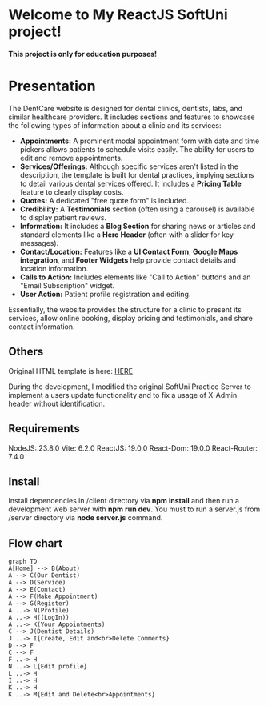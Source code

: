 # Welcome to My ReactJS SoftUni project!

**This project is only for education purposes!**


# Presentation

The DentCare website is designed for dental clinics, dentists, labs, and similar healthcare providers. It includes sections and features to showcase the following types of information about a clinic and its services:

-   **Appointments:** A prominent modal appointment form with date and time pickers allows patients to schedule visits easily. The ability for users to edit and remove appointments.
-   **Services/Offerings:** Although specific services aren't listed in the description, the template is built for dental practices, implying sections to detail various dental services offered. It includes a **Pricing Table** feature to clearly display costs.
-   **Quotes:** A dedicated "free quote form" is included.
-   **Credibility:** A **Testimonials** section (often using a carousel) is available to display patient reviews.
-   **Information:** It includes a **Blog Section** for sharing news or articles and standard elements like a **Hero Header** (often with a slider for key messages).
-   **Contact/Location:** Features like a **UI Contact Form**, **Google Maps integration**, and **Footer Widgets** help provide contact details and location information.
-   **Calls to Action:** Includes elements like "Call to Action" buttons and an "Email Subscription" widget.
-   **User Action:** Patient profile registration and editing.

Essentially, the website provides the structure for a clinic to present its services, allow online booking, display pricing and testimonials, and share contact information.

## Others

Original HTML template is here: [HERE](https://www.free-css.com/free-css-templates/page287/dentcare)

During the development, I modified the original SoftUni Practice Server to implement a users update functionality and to fix a usage of X-Admin header without identification.

## Requirements

NodeJS: 23.8.0
Vite: 6.2.0
ReactJS: 19.0.0
React-Dom: 19.0.0
React-Router: 7.4.0

## Install

Install dependencies in /client directory via **npm install** and then run a development web server with **npm run dev**. You must to run a server.js from /server directory via **node server.js** command.

## Flow chart

```mermaid
graph TD
A[Home] --> B(About)
A --> C(Our Dentist)
A --> D(Service)
A --> E(Contact)
A --> F(Make Appointment)
A --> G(Register)
A ..-> N(Profile)
A ..-> H((LogIn))
A ..-> K(Your Appointments)
C --> J(Dentist Details)
J ..-> I{Create, Edit and<br>Delete Comments}
D --> F
C --> F
F ..-> H
N ..-> L{Edit profile}
L ..-> H
I ..-> H
K ..-> H
K ..-> M{Edit and Delete<br>Appointments}
```